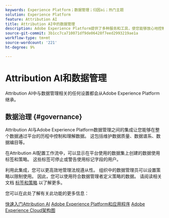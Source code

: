 ```yaml
---
keywords: Experience Platform；数据管理；归因ai；热门主题
solution: Experience Platform
feature: Attribution AI
title: Attribution AI中的数据管理
description: Adobe Experience Platform提供了多种服务和工具，使您能够放心地控制收集的体验数据，以符合您的业务惯例、法律义务和开发流程。
source-git-commit: 3b1cc7ca710071df9de06428f7eed2993219ae1a
workflow-type: tm+mt
source-wordcount: '221'
ht-degree: 9%

---
```


# Attribution AI和数据管理

Attribution AI中与数据管理相关的任何设置都会从Adobe Experience Platform继承。

## 数据治理 {#governance}

Attribution AI与Adobe Experience Platform数据管理之间的集成让您能够在整个数据通过平台的历程中控制和理解数据。 这包括维护数据质量、数据谱系、数据编目等。

在Attribution AI配置工作流中，可以显示在平台使用的数据集上创建的数据使用标签和策略。 这些标签可停止或警告使用标记字段的用户。

利用此集成，您可以更高效地管理法规遵从性。 组织中的数据管理员可以设置策略以限制使用。 因此，您可以使用符合数据管理者定义策略的数据。 请阅读相关文档 [标签和策略](https://experienceleague.adobe.com/docs/analytics-platform/using/cja-dataviews/data-governance.html) 以了解更多。

您可以在此处了解有关此功能的更多信息：

[快速入门Attribution AI](../../attribution-ai/getting-started.md)
[Adobe Experience Platform和应用程序](https://experienceleague.adobe.com/docs/blueprints-learn/architecture/architecture-overview/platform-applications.html)
[Adobe Experience Cloud架构图](https://experienceleague.adobe.com/docs/blueprints-learn/architecture/architecture-overview/experience-cloud.html)
